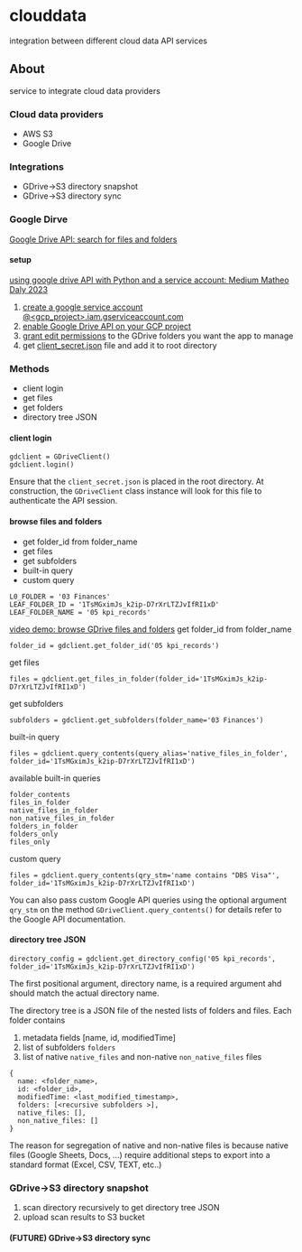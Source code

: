 # clouddata
integration between different cloud data API services

## About
service to integrate cloud data providers

### Cloud data providers
* AWS S3
* Google Drive

### Integrations
* GDrive->S3 directory snapshot
* GDrive->S3 directory sync

### Google Dirve
[Google Drive API: search for files and folders](https://developers.google.com/drive/api/guides/search-files)

#### setup
[using google drive API with Python and a service account: Medium Matheo Daly 2023](https://medium.com/@matheodaly.md/using-google-drive-api-with-python-and-a-service-account-d6ae1f6456c2)

1. [create a google service account <user>@<gcp_project>.iam.gserviceaccount.com](https://cloud.google.com/iam/docs/service-accounts-create)
2. [enable Google Drive API on your GCP project](https://cloud.google.com/endpoints/docs/openapi/enable-api#:~:text=In%20the%20Google%20Cloud%20console,APIs%20%26%20services%20for%20your%20project.&text=On%20the%20Library%20page%2C%20click,API%20you%20want%20to%20enable.)
3. [grant edit permissions](https://support.google.com/drive/answer/7166529?hl=en&co=GENIE.Platform%3DDesktop) to the GDrive folders you want the app to manage
4. get [client_secret.json](https://stackoverflow.com/questions/40136699/using-google-api-for-python-where-do-i-get-the-client-secrets-json-file-from) file and add it to root directory

### Methods
* client login 
* get files
* get folders
* directory tree JSON

#### client login
```
gdclient = GDriveClient()
gdclient.login()
```
Ensure that the `client_secret.json` is placed in the root directory. 
At construction, the `GDriveClient` class instance will look for this file to authenticate the API session.

#### browse files and folders
- get folder_id from folder_name
- get files
- get subfolders
- built-in query
- custom query
 
```
L0_FOLDER = '03 Finances'
LEAF_FOLDER_ID = '1TsMGximJs_k2ip-D7rXrLTZJvIfRI1xD'
LEAF_FOLDER_NAME = '05 kpi_records'
```

[video demo: browse GDrive files and folders](https://taylorhickem-media.s3.ap-southeast-1.amazonaws.com/videos/roles/life_hacks/projects/2024001_gdrive_to_s3/clouddata_demo.mp4)
get folder_id from folder_name
```
folder_id = gdclient.get_folder_id('05 kpi_records')
```

get files
```
files = gdclient.get_files_in_folder(folder_id='1TsMGximJs_k2ip-D7rXrLTZJvIfRI1xD')
```

get subfolders
```
subfolders = gdclient.get_subfolders(folder_name='03 Finances')
```

built-in query
```
files = gdclient.query_contents(query_alias='native_files_in_folder', folder_id='1TsMGximJs_k2ip-D7rXrLTZJvIfRI1xD')
```

available built-in queries
```
folder_contents
files_in_folder
native_files_in_folder
non_native_files_in_folder
folders_in_folder
folders_only
files_only
```

custom query
```
files = gdclient.query_contents(qry_stm='name contains "DBS Visa"', folder_id='1TsMGximJs_k2ip-D7rXrLTZJvIfRI1xD')
```
You can also pass custom Google API queries using the optional argument `qry_stm` on the method `GDriveClient.query_contents()`
for details refer to the Google API documentation.

#### directory tree JSON
```
directory_config = gdclient.get_directory_config('05 kpi_records', folder_id='1TsMGximJs_k2ip-D7rXrLTZJvIfRI1xD')
```
The first positional argument, directory name, is a required argument 
ahd should match the actual directory name.

The directory tree is a JSON file of the nested lists of folders and files.
Each folder contains 
1. metadata fields [name, id, modifiedTime]
2. list of subfolders `folders`
3. list of native `native_files` and non-native `non_native_files` files

```
{
  name: <folder_name>,
  id: <folder_id>,
  modifiedTime: <last_modified_timestamp>,
  folders: [<recursive subfolders >],
  native_files: [],
  non_native_files: []
}
```

The reason for segregation of native and non-native files is because 
native files (Google Sheets, Docs, ...) require additional steps
to export into a standard format (Excel, CSV, TEXT, etc..)

### GDrive->S3 directory snapshot

1. scan directory recursively to get directory tree JSON
2. upload scan results to S3 bucket

#### (FUTURE) GDrive->S3 directory sync